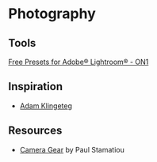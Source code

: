 # Photography

## Tools

[Free Presets for Adobe® Lightroom® - ON1](https://www.on1.com/free/lightroom-presets/)

## Inspiration

- [Adam Klingeteg](http://www.adamklingeteg.com/)

## Resources

- [Camera Gear](https://paulstamatiou.com/photos/gear/) by Paul Stamatiou
